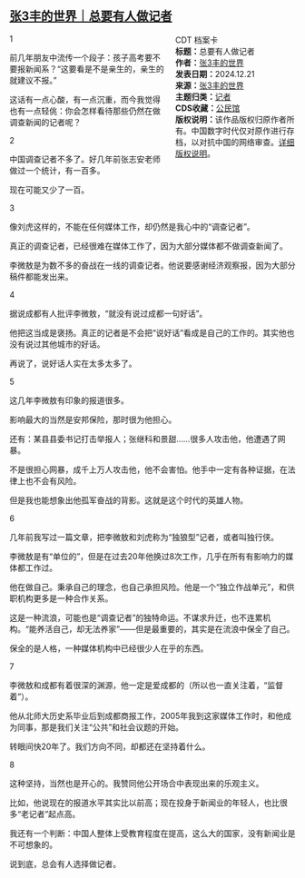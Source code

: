 <!--1734916821000-->
[张3丰的世界｜总要有人做记者](https://chinadigitaltimes.net/chinese/714265.html)
------

<div style="width:42%;float:right;padding-left:20px;"><div class="su-spoiler su-spoiler-style-fancy su-spoiler-icon-chevron-circle" data-scroll-offset="0" data-anchor-in-url="no"><div class="su-spoiler-title" tabindex="0" role="button"><span class="su-spoiler-icon"></span>CDT 档案卡</div><div class="su-spoiler-content su-u-clearfix su-u-trim"><strong>标题：</strong>总要有人做记者<br><strong>作者：</strong><a href="https://chinadigitaltimes.net/space/张3丰的世界" target="_blank">张3丰的世界</a><br><strong>发表日期：</strong>2024.12.21<br><strong>来源：</strong><a href="https://archive.ph/lDqTo" target="_blank">张3丰的世界</a><br><strong>主题归类：</strong><a href="https://chinadigitaltimes.net/space/记者" target="_blank">记者</a><br><strong>CDS收藏：</strong><a href="https://chinadigitaltimes.net/space/%E5%85%AC%E6%B0%91%E9%A6%86" target="_blank" rel="noopener">公民馆</a><br><strong>版权说明：</strong>该作品版权归原作者所有。中国数字时代仅对原作进行存档，以对抗中国的网络审查。<a href="https://chinadigitaltimes.net/chinese/copyright">详细版权说明</a>。</div></div></div><p>1</p><p>前几年朋友中流传一个段子：孩子高考要不要报新闻系？“这要看是不是亲生的，亲生的就建议不报。”</p><p>这话有一点心酸，有一点沉重，而今我觉得也有一点轻佻：你会怎样看待那些仍然在做调查新闻的记者呢？</p><p>2</p><p>中国调查记者不多了。好几年前张志安老师做过一个统计，有一百多。</p><p>现在可能又少了一百。</p><p>3</p><p>像刘虎这样的，不能在任何媒体工作，却仍然是我心中的“调查记者”。</p><p>真正的调查记者，已经很难在媒体工作了，因为大部分媒体都不做调查新闻了。</p><p>李微敖是为数不多的奋战在一线的调查记者。他说要感谢经济观察报，因为大部分稿件都能发出来。</p><p>4</p><p>据说成都有人批评李微敖，“就没有说过成都一句好话”。</p><p>他把这当成是褒扬。真正的记者是不会把“说好话”看成是自己的工作的。其实他也没有说过其他城市的好话。</p><p>再说了，说好话人实在太多太多了。</p><p>5</p><p>这几年李微敖有印象的报道很多。</p><p>影响最大的当然是安邦保险，那时很为他担心。</p><p>还有：某县县委书记打击举报人；张继科和景甜……很多人攻击他，他遭遇了网暴。</p><p>不是很担心网暴，成千上万人攻击他，他不会害怕。他手中一定有各种证据，在法律上也不会有风险。</p><p>但是我也能想象出他孤军奋战的背影。这就是这个时代的英雄人物。</p><p>6</p><p>几年前我写过一篇文章，把李微敖和刘虎称为“独狼型”记者，或者叫独行侠。</p><p>李微敖是有“单位的”，但是在过去20年他换过8次工作，几乎在所有有影响力的媒体都工作过。</p><p>他在做自己。秉承自己的理念，也自己承担风险。他是一个“独立作战单元”，和供职机构更多是一种合作关系。</p><p>这是一种流浪，可能也是“调查记者”的独特命运。不谋求升迁，也不连累机构。“能养活自己，却无法养家”——但是最重要的，其实是在流浪中保全了自己。</p><p>保全的是人格，一种媒体机构中已经很少人在乎的东西。</p><p>7</p><p>李微敖和成都有着很深的渊源，他一定是爱成都的（所以也一直关注着，“监督着”）。</p><p>他从北师大历史系毕业后到成都商报工作，2005年我到这家媒体工作时，和他成为同事，那是我们关注“公共”和社会议题的开始。</p><p>转眼间快20年了。我们方向不同，却都还在坚持着什么。</p><p>8</p><p>这种坚持，当然也是开心的。我赞同他公开场合中表现出来的乐观主义。</p><p>比如，他说现在的报道水平其实比以前高；现在投身于新闻业的年轻人，也比很多“老记者”起点高。</p><p>我还有一个判断：中国人整体上受教育程度在提高，这么大的国家，没有新闻业是不可想象的。</p><p>说到底，总会有人选择做记者。</p><div class="addtoany_share_save_container addtoany_content addtoany_content_bottom"><div class="a2a_kit a2a_kit_size_32 addtoany_list" data-a2a-url="https://chinadigitaltimes.net/chinese/714265.html" data-a2a-title="张3丰的世界｜总要有人做记者"><a class="a2a_button_facebook" href="https://www.addtoany.com/add_to/facebook?linkurl=https%3A%2F%2Fchinadigitaltimes.net%2Fchinese%2F714265.html&amp;linkname=%E5%BC%A03%E4%B8%B0%E7%9A%84%E4%B8%96%E7%95%8C%EF%BD%9C%E6%80%BB%E8%A6%81%E6%9C%89%E4%BA%BA%E5%81%9A%E8%AE%B0%E8%80%85" title="Facebook" rel="nofollow noopener" target="_blank"></a><a class="a2a_button_twitter" href="https://www.addtoany.com/add_to/twitter?linkurl=https%3A%2F%2Fchinadigitaltimes.net%2Fchinese%2F714265.html&amp;linkname=%E5%BC%A03%E4%B8%B0%E7%9A%84%E4%B8%96%E7%95%8C%EF%BD%9C%E6%80%BB%E8%A6%81%E6%9C%89%E4%BA%BA%E5%81%9A%E8%AE%B0%E8%80%85" title="Twitter" rel="nofollow noopener" target="_blank"></a><a class="a2a_button_telegram" href="https://www.addtoany.com/add_to/telegram?linkurl=https%3A%2F%2Fchinadigitaltimes.net%2Fchinese%2F714265.html&amp;linkname=%E5%BC%A03%E4%B8%B0%E7%9A%84%E4%B8%96%E7%95%8C%EF%BD%9C%E6%80%BB%E8%A6%81%E6%9C%89%E4%BA%BA%E5%81%9A%E8%AE%B0%E8%80%85" title="Telegram" rel="nofollow noopener" target="_blank"></a><a class="a2a_button_reddit" href="https://www.addtoany.com/add_to/reddit?linkurl=https%3A%2F%2Fchinadigitaltimes.net%2Fchinese%2F714265.html&amp;linkname=%E5%BC%A03%E4%B8%B0%E7%9A%84%E4%B8%96%E7%95%8C%EF%BD%9C%E6%80%BB%E8%A6%81%E6%9C%89%E4%BA%BA%E5%81%9A%E8%AE%B0%E8%80%85" title="Reddit" rel="nofollow noopener" target="_blank"></a><a class="a2a_button_whatsapp" href="https://www.addtoany.com/add_to/whatsapp?linkurl=https%3A%2F%2Fchinadigitaltimes.net%2Fchinese%2F714265.html&amp;linkname=%E5%BC%A03%E4%B8%B0%E7%9A%84%E4%B8%96%E7%95%8C%EF%BD%9C%E6%80%BB%E8%A6%81%E6%9C%89%E4%BA%BA%E5%81%9A%E8%AE%B0%E8%80%85" title="WhatsApp" rel="nofollow noopener" target="_blank"></a><a class="a2a_button_email" href="https://www.addtoany.com/add_to/email?linkurl=https%3A%2F%2Fchinadigitaltimes.net%2Fchinese%2F714265.html&amp;linkname=%E5%BC%A03%E4%B8%B0%E7%9A%84%E4%B8%96%E7%95%8C%EF%BD%9C%E6%80%BB%E8%A6%81%E6%9C%89%E4%BA%BA%E5%81%9A%E8%AE%B0%E8%80%85" title="Email" rel="nofollow noopener" target="_blank"></a><a class="a2a_button_copy_link" href="https://www.addtoany.com/add_to/copy_link?linkurl=https%3A%2F%2Fchinadigitaltimes.net%2Fchinese%2F714265.html&amp;linkname=%E5%BC%A03%E4%B8%B0%E7%9A%84%E4%B8%96%E7%95%8C%EF%BD%9C%E6%80%BB%E8%A6%81%E6%9C%89%E4%BA%BA%E5%81%9A%E8%AE%B0%E8%80%85" title="Copy Link" rel="nofollow noopener" target="_blank"></a><a class="a2a_dd addtoany_share_save addtoany_share" href="https://www.addtoany.com/share"></a></div></div>
